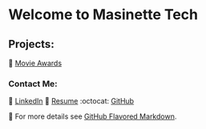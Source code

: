 # Welcome to Masinette Tech


## Projects:
🎥 [Movie Awards](https://masinette.github.io/shopify-shoppies/)

### Contact Me:
📎 [LinkedIn](https://ca.linkedin.com/in/toni-ann-samuels?trk=profile-badge)
📎 [Resume](https://www.canva.com/design/DAEZhns-vds/EmOaaGKbXfGiJ2c7uN6TqQ/view?utm_content=DAEZhns-vds&utm_campaign=designshare&utm_medium=link&utm_source=publishsharelink)
:octocat: [GitHub](https://github.com/masinette)









📌 For more details see [GitHub Flavored Markdown](https://guides.github.com/features/mastering-markdown/).
